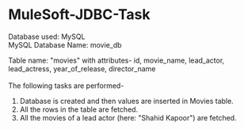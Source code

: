 # MuleSoft-JDBC-Task
Database used: MySQL <br /> 
MySQL Database Name: movie_db <br /> 

Table name: "movies" with attributes- id, movie_name, lead_actor, lead_actress, year_of_release, director_name <br /> 
<br /> 
The following tasks are performed-

1) Database is created and then values are inserted in Movies table. 
2) All the rows in the table are fetched.
3) All the movies of a lead actor (here: "Shahid Kapoor") are fetched.


